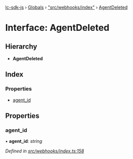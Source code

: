[lc-sdk-js](../README.md) › [Globals](../globals.md) › ["src/webhooks/index"](../modules/_src_webhooks_index_.md) › [AgentDeleted](_src_webhooks_index_.agentdeleted.md)

# Interface: AgentDeleted

## Hierarchy

* **AgentDeleted**

## Index

### Properties

* [agent_id](_src_webhooks_index_.agentdeleted.md#agent_id)

## Properties

###  agent_id

• **agent_id**: *string*

*Defined in [src/webhooks/index.ts:158](https://github.com/livechat/lc-sdk-js/blob/38eeefe/src/webhooks/index.ts#L158)*
